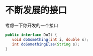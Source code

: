 # 不断发展的接口

考虑一下你开发的一个接口 

```java
public interface DoIt {
   void doSomething(int i, double x);
   int doSomethingElse(String s);
}
```